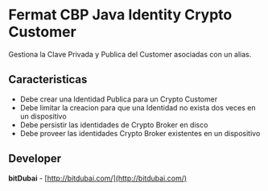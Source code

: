 # Fermat CBP Java Identity Crypto Customer

Gestiona la Clave Privada y Publica del Customer asociadas con un alias.

## Caracteristicas
* Debe crear una Identidad Publica para un Crypto Customer
 * Debe limitar la creacion para que una Identidad no exista dos veces en un dispositivo
* Debe persistir las identidades de Crypto Broker en disco
* Debe proveer las identidades Crypto Broker existentes en un dispositivo

## Developer

**bitDubai** - [http://bitdubai.com/](http://bitdubai.com/)
